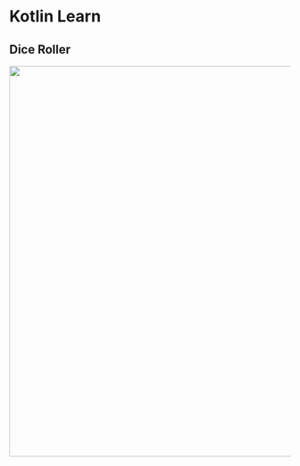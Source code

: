 # Kotlin Learn 


## **Dice Roller** <br>
<img src="https://github.com/berkeyilmaz1/kotlin_full_learn/assets/115240560/55586224-f36e-4473-b2b1-c7e59d8c2c39" height="700">
